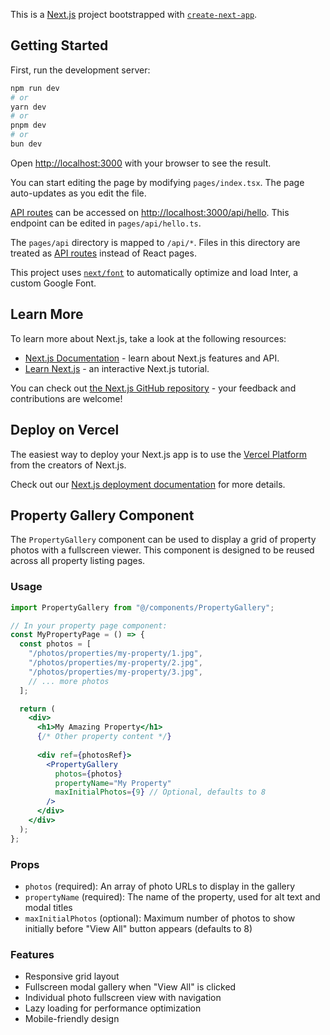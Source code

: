 This is a [Next.js](https://nextjs.org/) project bootstrapped with [`create-next-app`](https://github.com/vercel/next.js/tree/canary/packages/create-next-app).

## Getting Started

First, run the development server:

```bash
npm run dev
# or
yarn dev
# or
pnpm dev
# or
bun dev
```

Open [http://localhost:3000](http://localhost:3000) with your browser to see the result.

You can start editing the page by modifying `pages/index.tsx`. The page auto-updates as you edit the file.

[API routes](https://nextjs.org/docs/api-routes/introduction) can be accessed on [http://localhost:3000/api/hello](http://localhost:3000/api/hello). This endpoint can be edited in `pages/api/hello.ts`.

The `pages/api` directory is mapped to `/api/*`. Files in this directory are treated as [API routes](https://nextjs.org/docs/api-routes/introduction) instead of React pages.

This project uses [`next/font`](https://nextjs.org/docs/basic-features/font-optimization) to automatically optimize and load Inter, a custom Google Font.

## Learn More

To learn more about Next.js, take a look at the following resources:

- [Next.js Documentation](https://nextjs.org/docs) - learn about Next.js features and API.
- [Learn Next.js](https://nextjs.org/learn) - an interactive Next.js tutorial.

You can check out [the Next.js GitHub repository](https://github.com/vercel/next.js/) - your feedback and contributions are welcome!

## Deploy on Vercel

The easiest way to deploy your Next.js app is to use the [Vercel Platform](https://vercel.com/new?utm_medium=default-template&filter=next.js&utm_source=create-next-app&utm_campaign=create-next-app-readme) from the creators of Next.js.

Check out our [Next.js deployment documentation](https://nextjs.org/docs/deployment) for more details.

## Property Gallery Component

The `PropertyGallery` component can be used to display a grid of property photos with a fullscreen viewer. This component is designed to be reused across all property listing pages.

### Usage

```jsx
import PropertyGallery from "@/components/PropertyGallery";

// In your property page component:
const MyPropertyPage = () => {
  const photos = [
    "/photos/properties/my-property/1.jpg",
    "/photos/properties/my-property/2.jpg",
    "/photos/properties/my-property/3.jpg",
    // ... more photos
  ];

  return (
    <div>
      <h1>My Amazing Property</h1>
      {/* Other property content */}
      
      <div ref={photosRef}>
        <PropertyGallery 
          photos={photos}
          propertyName="My Property"
          maxInitialPhotos={9} // Optional, defaults to 8
        />
      </div>
    </div>
  );
};
```

### Props

- `photos` (required): An array of photo URLs to display in the gallery
- `propertyName` (required): The name of the property, used for alt text and modal titles
- `maxInitialPhotos` (optional): Maximum number of photos to show initially before "View All" button appears (defaults to 8)

### Features

- Responsive grid layout
- Fullscreen modal gallery when "View All" is clicked
- Individual photo fullscreen view with navigation
- Lazy loading for performance optimization
- Mobile-friendly design
